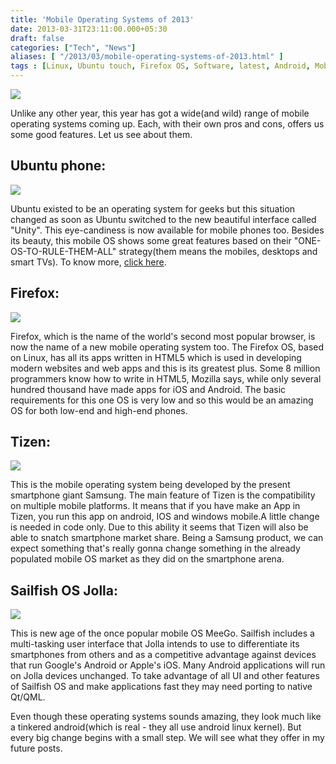 ```yaml
---
title: 'Mobile Operating Systems of 2013'
date: 2013-03-31T23:11:00.000+05:30
draft: false
categories: ["Tech", "News"]
aliases: [ "/2013/03/mobile-operating-systems-of-2013.html" ]
tags : [Linux, Ubuntu touch, Firefox OS, Software, latest, Android, Mobile, Technology, Operating systems, Tizen, Sailfish OS, smartphone]
---
```


[![](https://2.bp.blogspot.com/-c9hqpL-hoGk/UVhxsATLwiI/AAAAAAAAAgI/HA7eO7SfSeM/s320/allOS.jpg)](https://2.bp.blogspot.com/-c9hqpL-hoGk/UVhxsATLwiI/AAAAAAAAAgI/HA7eO7SfSeM/s1600/allOS.jpg)

  
Unlike any other year, this year has got a wide(and wild) range of mobile operating systems coming up. Each, with their own pros and cons, offers us some good features. Let us see about them.  
  

Ubuntu phone:
-------------

[![](https://2.bp.blogspot.com/-zEATfTD9EfQ/UVgNZABBrOI/AAAAAAAAAd8/amXaC2F-fl4/s1600/ubphon.jpg)](https://2.bp.blogspot.com/-zEATfTD9EfQ/UVgNZABBrOI/AAAAAAAAAd8/amXaC2F-fl4/s1600/ubphon.jpg)

  

Ubuntu existed to be an operating system for geeks but this situation changed as soon as Ubuntu switched to the new beautiful interface called "Unity". This eye-candiness is now available for mobile phones too. Besides its beauty, this mobile OS shows some great features based on their "ONE-OS-TO-RULE-THEM-ALL" strategy(them means the mobiles, desktops and smart TVs). To know more, [click here](https://www.technologyinfinite.blogspot.com/2013/03/ubuntu-phone.html).

  

Firefox:
--------

[![](https://3.bp.blogspot.com/-S_Xk5uMChwo/UVgi5FCs6mI/AAAAAAAAAfo/jTqFmD0kBho/s1600/firetouch.jpg)](https://3.bp.blogspot.com/-S_Xk5uMChwo/UVgi5FCs6mI/AAAAAAAAAfo/jTqFmD0kBho/s1600/firetouch.jpg)

  

Firefox, which is the name of the world's second most popular browser, is now the name of a new mobile operating system too. The Firefox OS, based on Linux, has all its apps written in HTML5 which is used in developing modern websites and web apps and this is its greatest plus. Some 8 million programmers know how to write in HTML5, Mozilla says, while only several hundred thousand have made apps for iOS and Android. The basic requirements for this one OS is very low and so this would be an amazing OS for both low-end and high-end phones.

  

Tizen:
------

  

[![](https://4.bp.blogspot.com/-kAtYjxDZ1_A/UVg5W7byCmI/AAAAAAAAAf4/5S3n3LjlI-o/s1600/tizen-photo.jpg)](https://4.bp.blogspot.com/-kAtYjxDZ1_A/UVg5W7byCmI/AAAAAAAAAf4/5S3n3LjlI-o/s1600/tizen-photo.jpg)

  

This is the mobile operating system being developed by the present smartphone giant Samsung. The main feature of Tizen is the compatibility on multiple mobile platforms. It means that if you have make an App in Tizen, you run this app on android, IOS and windows mobile.A little change is needed in code only. Due to this ability it seems that Tizen will also be able to snatch smartphone market share. Being a Samsung product, we can expect something that's really gonna change something in the already populated mobile OS market as they did on the smartphone arena.

  

Sailfish OS Jolla:
------------------

[![](https://4.bp.blogspot.com/-5p_h2jEE7tk/UVhyOco7LQI/AAAAAAAAAgQ/kkbSOBLZEgI/s320/175102-sailfishosdemo.jpg)](https://4.bp.blogspot.com/-5p_h2jEE7tk/UVhyOco7LQI/AAAAAAAAAgQ/kkbSOBLZEgI/s1600/175102-sailfishosdemo.jpg)

  

  

This is new age of the once popular mobile OS MeeGo. Sailfish includes a multi-tasking user interface that Jolla intends to use to differentiate its smartphones from others and as a competitive advantage against devices that run Google's Android or Apple's iOS. Many Android applications will run on Jolla devices unchanged. To take advantage of all UI and other features of Sailfish OS and make applications fast they may need porting to native Qt/QML.  
  

  

Even though these operating systems sounds amazing, they look much like a tinkered android(which is real - they all use android linux kernel). But every big change begins with a small step. We will see what they offer in my future posts.